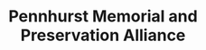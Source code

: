 ---
layout: repo
title: "Pennhurst Memorial and Preservation Alliance"
id: 13793
permalink: repos/13793/
---